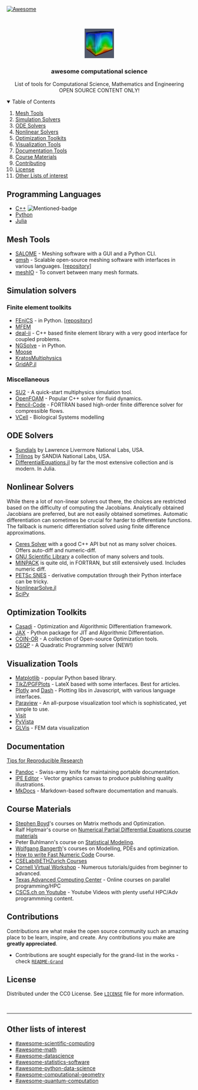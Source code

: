 [![Awesome](https://awesome.re/badge.svg)](https://awesome.re)
<!-- [![Contributors][contributors-shield]][contributors-url]
[![Forks][forks-shield]][forks-url]
[![Stargazers][stars-shield]][stars-url]
[![Issues][issues-shield]][issues-url]
[![MIT License][license-shield]][license-url]

 -->

<!-- PROJECT LOGO -->
<br />
<p align="center">
  <a href="https://github.com/ashwin-nayak/awesome-computational-science">
    <img src="images/logo.png" alt="Logo" width="80" height="80">
  </a>

  <h3 align="center">awesome computational science</h3>

  <p align="center">
    List of tools for Computational Science, Mathematics and Engineering
    <br />
    OPEN SOURCE CONTENT ONLY!
  </p>
</p>


<!-- TABLE OF CONTENTS -->
<details open="open">
  <summary>Table of Contents</summary>
  <ol>
    <li>
      <a href="#mesh-tools">Mesh Tools</a>
    </li>
    <li><a href="#simulation-solvers">Simulation Solvers</a></li>
    <li><a href="#ode-solvers">ODE Solvers</a></li>
    <li><a href="#nonlinear-solvers">Nonlinear Solvers</a></li>
    <li><a href="#optimization-toolkits">Optimization Toolkits</a></li>
    <li><a href="#visualization-tools">Visualization Tools</a></li>
    <li><a href="#documentation-tools">Documentation Tools</a></li>
    <li><a href="#course-materials">Course Materials</a></li>
    <li><a href="#contributing">Contributing</a></li>
    <li><a href="#license">License</a></li>
    <li><a href="#other-lists-of-interest">Other Lists of interest</a></li>
  </ol>
</details>



<!-- GETTING STARTED -->
## Programming Languages
- [C++](https://github.com/fffaraz/awesome-cpp) ![Mentioned-badge](https://awesome.re/mentioned-badge.svg)
- [Python](https://github.com/TomNicholas/Python-for-Scientists)
- [Julia](https://github.com/SubhadityaMukherjee/awesomeJulia)


## Mesh Tools

- [SALOME](https://www.salome-platform.org/) - Meshing software with a GUI and a Python CLI.
- [gmsh](https://gmsh.info/) - Scalable open-source meshing software with interfaces in various languages. [[repository](https://gitlab.onelab.info/gmsh/gmsh/)]
- [meshIO](https://github.com/nschloe/meshio) - To convert between many mesh formats.


## Simulation solvers

### Finite element toolkits
  - [FEniCS](https://fenicsproject.org/) - in Python. [[repository](https://github.com/FEniCS/dolfinx)]
  - [MFEM](https://mfem.org/)
  - [deal-ii](https://www.dealii.org/) - C++ based finite element library with a very good interface for coupled problems.
  - [NGSolve](https://ngsolve.org/) - in Python.
  - [Moose](https://mooseframework.inl.gov/)
  - [KratosMultiphysics](https://github.com/KratosMultiphysics/Kratos)
  - [GridAP.jl](https://github.com/gridap/Gridap.jl)

### Miscellaneous
- [SU2](https://su2code.github.io/) - A quick-start multiphysics simulation tool.
- [OpenFOAM](https://openfoam.org/) - Popular C++ solver for fluid dynamics.
- [Pencil-Code](https://github.com/pencil-code/pencil-code) - FORTRAN based high-order finite difference solver for compressible flows.
- [VCell](https://vcell.org/) - Biological Systems modelling

## ODE Solvers

- [Sundials](https://sundials.readthedocs.io) by Lawrence Livermore National Labs, USA.
- [Trilinos](https://trilinos.github.io/) by SANDIA National Labs, USA.
- [DifferentialEquations.jl](https://docs.sciml.ai/DiffEqDocs/stable/) by far the most extensive collection and is modern. In Julia.

## Nonlinear Solvers

While there a lot of non-linear solvers out there, the choices are restricted based on the difficulty of computing the Jacobians.
Analytically obtained Jacobians are preferred, but are not easily obtained sometimes.
Automatic differentiation can sometimes be crucial for harder to differentiate functions.
The fallback is numeric differentiation solved using finite difference approximations.

- [Ceres Solver](http://ceres-solver.org/) with a good C++ API but not as many solver choices. Offers auto-diff and numeric-diff.
- [GNU Scientific Library](https://www.gnu.org/software/gsl/doc/html/index.html) a collection of many solvers and tools.
- [MINPACK](https://www.netlib.org/minpack/) is quite old, in FORTRAN, but still extensively used. Includes numeric diff.
- [PETSc SNES](https://petsc.org/release/manualpages/SNES/) - derivative computation through their Python interface can be tricky.
- [NonlinearSolve.jl](https://docs.sciml.ai/NonlinearSolve/stable/)
- [SciPy](https://docs.scipy.org/)

## Optimization Toolkits

- [Casadi](https://web.casadi.org/) - Optimization and Algorithmic Differentiation framework.
- [JAX](https://opensource.google/projects/jax) - Python package for JIT and Algorithmic Differentiation.
- [COIN-OR](https://www.coin-or.org/) - A collection of Open-source Optimization tools.
- [OSQP](https://osqp.org/) - A Quadratic Programming solver (NEW!)

## Visualization Tools

- [Matplotlib](https://matplotlib.org/) - popular Python based library.
- [TikZ/PGFPlots](https://tikz.dev/) - LateX based with some interfaces. Best for articles.
- [Plotly](https://plot.ly/graphing-libraries/) and [Dash](https://dash.plotly.com) - Plotting libs in Javascript, with various language interfaces.
- [Paraview](https://www.paraview.org/) - An all-purpose visualization tool which is sophisticated, yet simple to use.
- [Visit](https://visit-dav.github.io/visit-website)
- [PyVista](https://docs.pyvista.org/)
- [GLVis](https://glvis.org/) - FEM data visualization

## Documentation
[Tips for Reproducible Research](https://nbis-reproducible-research.readthedocs.io/en/latest/)

- [Pandoc](https://pandoc.org/) - Swiss-army knife for maintaining portable documentation.
- [IPE Editor](http://ipe.otfried.org/) - Vector graphics canvas to produce publishing quality illustrations.
- [MkDocs](https://www.mkdocs.org/) - Markdown-based software documentation and manuals.


## Course Materials
- [Stephen Boyd](https://web.stanford.edu/~boyd/teaching.html)'s courses on Matrix methods and Optimization.
- Ralf Hiptmair's course on [Numerical Partial Differential Equations course materials](https://github.com/erickschulz/NPDECODES)
- Peter Buhlmann's course on [Statistical Modeling](https://stat.ethz.ch/lectures/as20/stat-modelling.php).
- [Wolfgang Bangerth](https://www.math.colostate.edu/~bangerth/teaching.html)'s courses on Modelling, PDEs and optimization.
- [How to write Fast Numeric Code](https://acl.inf.ethz.ch/teaching/fastcode/) Course.
- [CSELab@ETHZurich Courses](https://www.cse-lab.ethz.ch/teaching/)
- [Cornell Virtual Workshop](https://cvw.cac.cornell.edu/topics) - Numerous tutorials/guides from beginner to advanced.
- [Texas Advanced Computing Center](https://learn.tacc.utexas.edu/) - Online courses on parallel programming/HPC
- [CSCS.ch on Youtube](https://www.youtube.com/user/cscsch/playlists) - Youtube Videos with plenty useful HPC/Adv programmming content.


<!-- CONTRIBUTING -->
## Contributions

Contributions are what make the open source community such an amazing place to be learn, inspire, and create. Any contributions you make are **greatly appreciated**.

* Contributions are sought especially for the grand-list in the works - check [`README-Grand`](https://github.com/ashwin-nayak/awesome-computational-science/blob/main/README-GRAND-in-the-works.md)

<!-- LICENSE -->
## License

Distributed under the CC0 License. See [`LICENSE`](https://github.com/ashwin-nayak/awesome-computational-science/blob/main/LICENSE) file for more information.

<br />

---

## Other lists of interest

- [#awesome-scientific-computing](https://github.com/nschloe/awesome-scientific-computing)
- [#awesome-math](https://github.com/rossant/awesome-math)
- [#awesome-datascience](https://github.com/academic/awesome-datascience)
- [#awesome-statistics-software](https://github.com/SNStatComp/awesome-official-statistics-software)
- [#awesome-python-data-science](https://github.com/krzjoa/awesome-python-data-science)
- [#awesome-computational-geometry](https://github.com/atkirtland/awesome-computational-geometry)
- [#awesome-quantum-computation](https://github.com/hsavit1/Awesome-Quantum-Computation)


<!-- MARKDOWN LINKS & IMAGES -->
<!-- https://www.markdownguide.org/basic-syntax/#reference-style-links -->
[contributors-shield]: https://img.shields.io/github/contributors/ashwin-nayak/awesome-computational-science.svg?style=for-the-badge
[contributors-url]: https://github.com/ashwin-nayak/awesome-computational-science/graphs/contributors
[forks-shield]: https://img.shields.io/github/forks/ashwin-nayak/awesome-computational-science.svg?style=for-the-badge
[forks-url]: https://github.com/ashwin-nayak/awesome-computational-science/network/members
[stars-shield]: https://img.shields.io/github/stars/ashwin-nayak/awesome-computational-science.svg?style=for-the-badge
[stars-url]: https://github.com/ashwin-nayak/awesome-computational-science/stargazers
[issues-shield]: https://img.shields.io/github/issues/ashwin-nayak/awesome-computational-science.svg?style=for-the-badge
[issues-url]: https://github.com/ashwin-nayak/awesome-computational-science/issues
[license-shield]: https://img.shields.io/github/license/ashwin-nayak/awesome-computational-science.svg?style=for-the-badge
[license-url]: https://github.com/ashwin-nayak/awesome-computational-science/blob/main/LICENSE